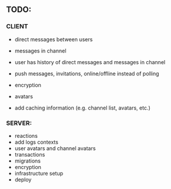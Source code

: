 ## TODO:

### CLIENT

* direct messages between users
* messages in channel
* user has history of direct messages and messages in channel
* push messages, invitations, online/offline instead of polling
* encryption
* avatars


* add caching information (e.g. channel list, avatars, etc.)

### SERVER:

* reactions
* add logs contexts
* user avatars and channel avatars
* transactions
* migrations
* encryption
* infrastructure setup
* deploy
